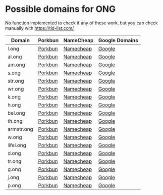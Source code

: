 # Possible domains for ONG

No function implemented to check if any of these work, but you can check manually with https://tld-list.com/

| Domain | Porkbun | NameCheap | Google Domains |
|---|---|---|---|
| l.ong | [Porkbun](https://porkbun.com/checkout/search?prb=e814663da1&tlds=&idnLanguage=&search=search&q=l.ong) | [Namecheap](https://www.namecheap.com/domains/registration/results/?domain=l.ong) | [Google](https://domains.google.com/registrar/search?searchTerm=l.ong) |
| al.ong | [Porkbun](https://porkbun.com/checkout/search?prb=e814663da1&tlds=&idnLanguage=&search=search&q=al.ong) | [Namecheap](https://www.namecheap.com/domains/registration/results/?domain=al.ong) | [Google](https://domains.google.com/registrar/search?searchTerm=al.ong) |
| am.ong | [Porkbun](https://porkbun.com/checkout/search?prb=e814663da1&tlds=&idnLanguage=&search=search&q=am.ong) | [Namecheap](https://www.namecheap.com/domains/registration/results/?domain=am.ong) | [Google](https://domains.google.com/registrar/search?searchTerm=am.ong) |
| s.ong | [Porkbun](https://porkbun.com/checkout/search?prb=e814663da1&tlds=&idnLanguage=&search=search&q=s.ong) | [Namecheap](https://www.namecheap.com/domains/registration/results/?domain=s.ong) | [Google](https://domains.google.com/registrar/search?searchTerm=s.ong) |
| str.ong | [Porkbun](https://porkbun.com/checkout/search?prb=e814663da1&tlds=&idnLanguage=&search=search&q=str.ong) | [Namecheap](https://www.namecheap.com/domains/registration/results/?domain=str.ong) | [Google](https://domains.google.com/registrar/search?searchTerm=str.ong) |
| wr.ong | [Porkbun](https://porkbun.com/checkout/search?prb=e814663da1&tlds=&idnLanguage=&search=search&q=wr.ong) | [Namecheap](https://www.namecheap.com/domains/registration/results/?domain=wr.ong) | [Google](https://domains.google.com/registrar/search?searchTerm=wr.ong) |
| k.ong | [Porkbun](https://porkbun.com/checkout/search?prb=e814663da1&tlds=&idnLanguage=&search=search&q=k.ong) | [Namecheap](https://www.namecheap.com/domains/registration/results/?domain=k.ong) | [Google](https://domains.google.com/registrar/search?searchTerm=k.ong) |
| h.ong | [Porkbun](https://porkbun.com/checkout/search?prb=e814663da1&tlds=&idnLanguage=&search=search&q=h.ong) | [Namecheap](https://www.namecheap.com/domains/registration/results/?domain=h.ong) | [Google](https://domains.google.com/registrar/search?searchTerm=h.ong) |
| bel.ong | [Porkbun](https://porkbun.com/checkout/search?prb=e814663da1&tlds=&idnLanguage=&search=search&q=bel.ong) | [Namecheap](https://www.namecheap.com/domains/registration/results/?domain=bel.ong) | [Google](https://domains.google.com/registrar/search?searchTerm=bel.ong) |
| th.ong | [Porkbun](https://porkbun.com/checkout/search?prb=e814663da1&tlds=&idnLanguage=&search=search&q=th.ong) | [Namecheap](https://www.namecheap.com/domains/registration/results/?domain=th.ong) | [Google](https://domains.google.com/registrar/search?searchTerm=th.ong) |
| armstr.ong | [Porkbun](https://porkbun.com/checkout/search?prb=e814663da1&tlds=&idnLanguage=&search=search&q=armstr.ong) | [Namecheap](https://www.namecheap.com/domains/registration/results/?domain=armstr.ong) | [Google](https://domains.google.com/registrar/search?searchTerm=armstr.ong) |
| w.ong | [Porkbun](https://porkbun.com/checkout/search?prb=e814663da1&tlds=&idnLanguage=&search=search&q=w.ong) | [Namecheap](https://www.namecheap.com/domains/registration/results/?domain=w.ong) | [Google](https://domains.google.com/registrar/search?searchTerm=w.ong) |
| lifel.ong | [Porkbun](https://porkbun.com/checkout/search?prb=e814663da1&tlds=&idnLanguage=&search=search&q=lifel.ong) | [Namecheap](https://www.namecheap.com/domains/registration/results/?domain=lifel.ong) | [Google](https://domains.google.com/registrar/search?searchTerm=lifel.ong) |
| d.ong | [Porkbun](https://porkbun.com/checkout/search?prb=e814663da1&tlds=&idnLanguage=&search=search&q=d.ong) | [Namecheap](https://www.namecheap.com/domains/registration/results/?domain=d.ong) | [Google](https://domains.google.com/registrar/search?searchTerm=d.ong) |
| tr.ong | [Porkbun](https://porkbun.com/checkout/search?prb=e814663da1&tlds=&idnLanguage=&search=search&q=tr.ong) | [Namecheap](https://www.namecheap.com/domains/registration/results/?domain=tr.ong) | [Google](https://domains.google.com/registrar/search?searchTerm=tr.ong) |
| g.ong | [Porkbun](https://porkbun.com/checkout/search?prb=e814663da1&tlds=&idnLanguage=&search=search&q=g.ong) | [Namecheap](https://www.namecheap.com/domains/registration/results/?domain=g.ong) | [Google](https://domains.google.com/registrar/search?searchTerm=g.ong) |
| j.ong | [Porkbun](https://porkbun.com/checkout/search?prb=e814663da1&tlds=&idnLanguage=&search=search&q=j.ong) | [Namecheap](https://www.namecheap.com/domains/registration/results/?domain=j.ong) | [Google](https://domains.google.com/registrar/search?searchTerm=j.ong) |
| p.ong | [Porkbun](https://porkbun.com/checkout/search?prb=e814663da1&tlds=&idnLanguage=&search=search&q=p.ong) | [Namecheap](https://www.namecheap.com/domains/registration/results/?domain=p.ong) | [Google](https://domains.google.com/registrar/search?searchTerm=p.ong) |
